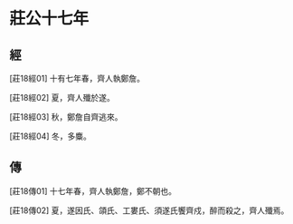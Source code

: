 # 莊公十七年

## 經 <a name="03Zhuang18Jing"></a>

<a name="03Zhuang18Jing01">[莊18經01]</a> 十有七年春，齊人執鄭詹。

<a name="03Zhuang18Jing02">[莊18經02]</a> 夏，齊人殲於遂。

<a name="03Zhuang18Jing03">[莊18經03]</a> 秋，鄭詹自齊逃來。

<a name="03Zhuang18Jing04">[莊18經04]</a> 冬，多麋。

## 傳 <a name="03Zhuang18Zhuan"></a>

<a name="03Zhuang18Zhuan01">[莊18傳01]</a> 十七年春，齊人執鄭詹，鄭不朝也。

<a name="03Zhuang18Zhuan02">[莊18傳02]</a> 夏，遂因氏、頜氏、工婁氏、須遂氏饗齊戍，醉而殺之，齊人殲焉。


